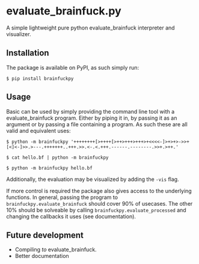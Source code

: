 # evaluate_brainfuck.py
A simple lightweight pure python evaluate_brainfuck interpreter and visualizer. 

## Installation
The package is available on PyPI, as such simply run:

    $ pip install brainfuckpy

## Usage
Basic can be used by simply providing the command line tool with a evaluate_brainfuck program. Either by piping it in, by passing it as an argument or by passing a file containing a program. As such these are all valid and equivalent uses:

    $ python -m brainfuckpy '++++++++[>++++[>++>+++>+++>+<<<<-]>+>+>->>+[<]<-]>>.>---.+++++++..+++.>>.<-.<.+++.------.--------.>>+.>++.'

    $ cat hello.bf | python -m brainfuckpy

    $ python -m brainfuckpy hello.bf
Additionally, the evaluation may be visualized by adding the `-vis` flag.

If more control is required the package also gives access to the underlying functions. In general, passing the program to `brainfuckpy.evaluate_brainfuck` should cover 90% of usecases. The other 10% should be solveable by calling `brainfuckpy.evaluate_processed` and changing the callbacks it uses (see documentation).

## Future development
- Compiling _to_ evaluate_brainfuck.
- Better documentation